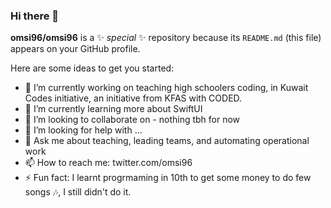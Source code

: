 ### Hi there 👋


**omsi96/omsi96** is a ✨ _special_ ✨ repository because its `README.md` (this file) appears on your GitHub profile.

Here are some ideas to get you started:

- 🔭 I’m currently working on teaching high schoolers coding, in Kuwait Codes initiative, an initiative from KFAS with CODED.
- 🌱 I’m currently learning more about SwiftUI
- 👯 I’m looking to collaborate on - nothing tbh for now 
- 🤔 I’m looking for help with ...
- 💬 Ask me about teaching, leading teams, and automating operational work
- 📫 How to reach me: twitter.com/omsi96
- ⚡ Fun fact: I learnt progrmaming in 10th to get some money to do few songs 🎶, I still didn't do it. 
